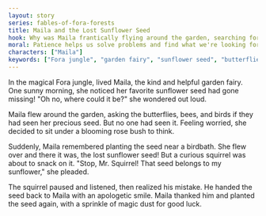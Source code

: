 ```yaml
---
layout: story
series: fables-of-fora-forests
title: Maila and the Lost Sunflower Seed
hook: Why was Maila frantically flying around the garden, searching for something important?
moral: Patience helps us solve problems and find what we're looking for.
characters: ["Maila"]
keywords: ["Fora jungle", "garden fairy", "sunflower seed", "butterflies", "bees", "birds", "squirrel", "magic dust", "kindness", "problem-solving"]
---
```


In the magical Fora jungle, lived Maila, the kind and helpful garden fairy. One sunny morning, she noticed her favorite sunflower seed had gone missing! "Oh no, where could it be?" she wondered out loud.

Maila flew around the garden, asking the butterflies, bees, and birds if they had seen her precious seed. But no one had seen it. Feeling worried, she decided to sit under a blooming rose bush to think.

Suddenly, Maila remembered planting the seed near a birdbath. She flew over and there it was, the lost sunflower seed! But a curious squirrel was about to snack on it. "Stop, Mr. Squirrel! That seed belongs to my sunflower," she pleaded.

The squirrel paused and listened, then realized his mistake. He handed the seed back to Maila with an apologetic smile. Maila thanked him and planted the seed again, with a sprinkle of magic dust for good luck.
